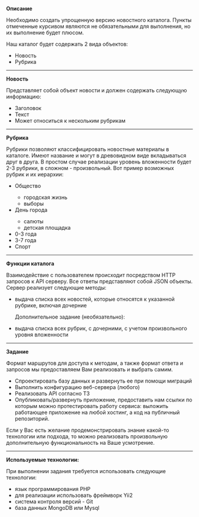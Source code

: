    <p><b>Описание</b></p>
   <p>Необходимо создать упрощенную версию новостного каталога. Пункты отмеченные курсивом являются не обязательными для выполнения, но их выполнение будет плюсом.</p>
<p>Наш каталог будет содержать 2 вида объектов:</p>
<ul>
            <li>Новость</li>
            <li>Рубрика</li>
        </ul>
        <hr>
        <p><b>Новость</b></p>
        <p>Представляет собой объект новости и должен содержать следующую информацию:</p>
        <ul>
            <li>Заголовок</li>
            <li>Текст</li>
            <li>Может относиться к нескольким рубрикам</li>
        </ul>
        <hr>
        <p><b>Рубрика</b></p>
        <p>Рубрики позволяют классифицировать новостные материалы в каталоге. Имеют название и могут в древовидном виде
            вкладываться друг в друга. В простом случае реализации уровень вложенности будет 2-3 рубрики, в сложном -
            произвольный. Вот пример возможных рубрик и их иерархии:</p>
        <ul>
            <li>Общество</li>
            <ul>
                <li>городская жизнь</li>
                <li>выборы</li>
            </ul>
            <li>День города</li>
            <ul>
                <li>салюты</li>
                <li>детская площадка</li>
            </ul>
            <li>0-3 года</li>
            <li>3-7 года</li>
            <li>Спорт</li>
        </ul>
        <hr>
        <p><b>Функции каталога</b></p>
        <p>Взаимодействие с пользователем происходит посредством HTTP запросов к API серверу. Все ответы представляют
            собой
            JSON объекты. Сервер реализует следующие методы:</p>
        <ul>
            <li>выдача списка всех новостей, которые относятся к указанной рубрике, включая дочерние</li>
            <p>Дополнительное задание (необязательно):</p>
            <li>выдача списка всех рубрик, с дочерними, с учетом произвольного уровня вложенности</li>
        </ul>
        <hr>
        <p><b>Задание</b></p>
        <p>Формат маршрутов для доступа к методам, а также формат ответа и запросов мы предоставляем Вам реализовать и
            выбрать самим.</p>
        <ul>
            <li>Спроектировать базу данных и развернуть ее при помощи миграций</li>
            <li>Выполнить конфигурацию веб-сервера (любого)</li>
            <li>Реализовать API согласно ТЗ</li>
            <li>Опубликовать/развернуть приложение, предоставить нам ссылки по которым можно протестировать работу
                сервиса:
                выложить работающее приложение на любой хостинг, а код на публичный репозиторий.
            </li>
        </ul>
        <p>Если у Вас есть желание продемонстрировать знание какой-то технологии или подхода, то можно реализовать
            произвольную
            дополнительную функциональность на Ваше усмотрение.</p>
        <hr>
        <b>Используемые технологии:</b>
        <p>При выполнении задания требуется использовать следующие технологии:</p>
        <ul>
            <li>язык программирования PHP</li>
            <li>для реализации использовать фреймворк Yii2</li>
            <li>система контроля версий - Git</li>
            <li>база данных MongoDB или Mysql</li>
        </ul>
